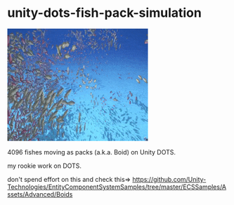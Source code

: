 # unity-dots-fish-pack-simulation

![](preview.gif)

4096 fishes moving as packs (a.k.a. Boid) on Unity DOTS.

my rookie work on DOTS.

don't spend effort on this and check this=>
https://github.com/Unity-Technologies/EntityComponentSystemSamples/tree/master/ECSSamples/Assets/Advanced/Boids
